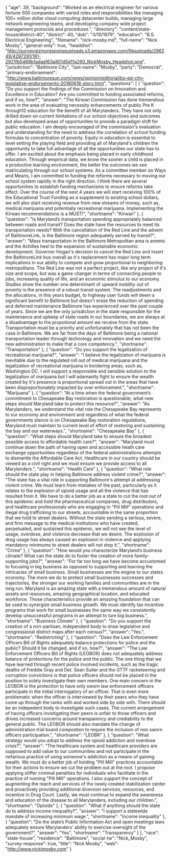 {
  "age": 39,
  "background": "Worked as an electrical engineer for various fortune 500 companies with varied roles and responsibilities like managing 100+ million dollar cloud computing datacenter builds, managing large network engineering teams, and developing company wide project management protocols and procedures.",
  "directory": "content/state-house/district-40",
  "district": 40,
  "dob": "3/10/1979",
  "education": "B.S. Electrical Engineering",
  "filename": "nick-mosby.md",
  "full-name": "Nick Mosby",
  "general-only": true,
  "headshot": "http://surveygizmoresponseuploads.s3.amazonaws.com/fileuploads/296249/4297291/191-2921fb5469b1adaa163a801d5d11a260_NickMosby_Headshot.png",
  "jurisdiction": "Baltimore City",
  "last-name": "Mosby",
  "party": "Democrat",
  "primary-endorsement": "http://www.baltimoresun.com/news/opinion/editorial/bs-ed-city-legislative-endorsements-20180618-story.html",
  "questions": [
    {
      "question": "Do you support the findings of the Commission on Innovation and Excellence in Education? Are you committed to funding associated reforms, and if so, how?",
      "answer": "The Kirwan Commission has done tremendous work in the area of evaluating necessity enhancements of public Pre K through12 education for the benefit of all Marylanders. They have not only drilled down on current limitations of our school objectives and outcomes but also developed areas of opportunities to provide a paradigm shift for public education. I am deeply encouraged of the commission's evaluation and understanding for the need to address the correlation of school funding formulas to concentration of poverty. Equity in education is essential to level setting the playing field and providing all of Maryland's children the opportunity to take full advantage of all the opportunities our state has to offer. I am excited about the emphasis being placed in early childhood education. Through empirical data, we know the sooner a child is placed in a productive learning environment, the better the outcomes we see matriculating through our school systems.   As a committee member on Ways and Means, I am committed to funding the reforms necessary to moving our school system rapidly in the right direction. I think there are several opportunities to establish funding mechanisms to ensure reforms take effect.  Over the course of the next 4 years we will start receiving 100% of the Educational Trust Funding as a supplement to existing school dollars, we will also start receiving revenue from new streams of money, such as, medical marijuana and potentially recreational marijuana. Implementing the Kirwan recommendations is a  MUST!",
      "shortname": "Kirwan"
    },
    {
      "question": "Is Maryland’s transportation spending appropriately balanced between roads and transit? Does the state have the resources to meet its transportation needs? With the cancellation of the Red Line and the advent of BaltimoreLink, is the Baltimore region adequately served by transit?",
      "answer": "Mass transportation in the Baltimore Metropolitan area is anemic and the Achilles heel to the expansion of sustainable economic development. Governor Hogan's decision to cancel the Red Line and insert the BaltimoreLink bus overall  as it's replacement has major long term implications in our ability to compete and grow proportional to neighboring metropolitans. The Red Line was not a perfect project, like any project of it's size and scope, but was a game changer in terms of connecting people to jobs, increasing quality of life, and an economic stimulus to our economy. Studies show the number one determinant of upward mobility out of poverty is the presence of a robust transit system.  The readjustments and the allocations, in this years budget, to highway user funds will deem a significant benefit to Baltimore but doesn't erase the reduction of spending and deferred maintenance Baltimore has experienced  over the past couple of years. Since we are the only jurisdiction in the state responsible for the maintenance and upkeep of state roads in our boundaries, we are always at a disadvantage to the propotional amount we receive from the state.   Transportation must be a priority and unfortunately that has not been the case in Baltimore. We are far from the days of Baltimore being a national transportation leader through technology and innovation and we need the new administration to make that a core competency.",
      "shortname": "Transportation"
    },
    {
      "question": "Do you support the legalization of recreational marijuana?",
      "answer": "I believe the legalization of marijuana is inevitable due to the regulated roll out of medical marijuana and the legalization of recreational marijuana in bordering areas, such as, Washington DC. I will support a responsible and sensible solution to the legalization of marijuana but I will adamantly fight to ensure the wealth created by it's presence is proportional spread out in the areas that have been disproportionately impacted by over enforcement.",
      "shortname": "Marijuana"
    },
    {
      "question": "At a time when the federal government’s commitment to Chesapeake Bay restoration is questionable, what new steps should Maryland take to protect this resource?",
      "answer": "As Marylanders, we understand the vital role the Chesapeake Bay represents to our economy and environment and regardless of what the federal governments stance is on Chesapeake Bay restoration regulations, Maryland must maintain to current level of effort of restoring and sustaining the bay and our waterways.",
      "shortname": "Chesapeake Bay"
    },
    {
      "question": "What steps should Maryland take to ensure the broadest possible access to affordable health care?",
      "answer": "Maryland must continue down the path of having open and accessible heath care exchange opportunities regardless of the federal administrations attempts to dismantle the Affordable Care Act. Healthcare in our country should be viewed as a civil right and we must ensure we provide access to all Marylanders.",
      "shortname": "Health Care"
    },
    {
      "question": "What role should the state play in helping Baltimore address violent crime?",
      "answer": "The state has a vital role in supporting Baltimore's attempt at addressing violent crime. We must learn from mistakes of the past, particularly as it relates to the explosion of opioid usage and all the violence that has resulted from it. We have to do a better job as a state to cut the root out of this epidemic and hold the pharmaceutical companies, drug distributors, and healthcare professionals who are engaging in \"Pill Mill\" operations and illegal drug trafficking to our streets, accountable in the same proportion that we hold to street dealers. Without the state sending a serious, severe, and firm message to the medical institutions who have created, perpetuated, and sustained this epidemic, we will not see the level of usage, overdose, and violence decrease that we desire. The explosion of drug usage has always caused an explosion in violence and applying mandatory minimums to street dealers will not stop it.",
      "shortname": "Crime"
    },
    {
      "question": "How would you characterize Maryland’s business climate? What can the state do to foster the creation of more family-supporting jobs?",
      "answer": "For far too long we have become accustomed to focusing in big business as opposed to supporting and learning the intricacies of small business. Small businesses are the engine to our states economy. The more we do to protect small businesses successes and trajectories, the stronger our working families and communities are in the long run. Maryland is an amazing state with a tremendous amount of natural assets and resources, amazing geographical location, and educated workforce. Those characteristics provide an amazing foundation that can be used to synergize small business growth. We must identify tax incentive programs that work for small businesses the same way we consistently develop unsuccessful programs in an attempt to lure big business.",
      "shortname": "Business Climate"
    },
    {
      "question": "Do you support the creation of a non-partisan, independent body to draw legislative and congressional district maps after each census?",
      "answer": "Yes.",
      "shortname": "Redistricting"
    },
    {
      "question": "Does the Law Enforcement Officers Bill of Rights adequately balance protections for police and the public? Should it be changed, and if so, how?",
      "answer": "The Law Enforcement Officers Bill of Rights (LEOBOR) does not adequately address balance of protections for the police and the public. The one thing that we have learned through recent police involved incidents, such as the tragic deaths of Freddie Gray and Det. Sean Suiter and the GTTF racketeering and corruption convictions is that police officers should not be placed in the position to solely investigate their own members. One main concern in the LEOBOR is the protection to have only sworn law enforcement officers participate in the initial interrogatory of an officer. That is even more problematic when the officer is interviewed by their peers who they have come up through the ranks with and worked side by side with. There should be an indepedent body to investigate such cases. The current arrangement of having officers invistigating their peers is unfair to those officers and drives increased concerns around transparency and crediability to the general public. The LEOBOR should also mandate the change of administration trial board compostion to require the inclusion of non sworn officers participation.",
      "shortname": "LEOBR"
    },
    {
      "question": "What strategy would you adopt to address the opioid addiction and overdose crisis?",
      "answer": "The healthcare system and healthcare providers are supposed to add value to our communities and not participate in the nefarious practice of using someone's addiction as a means of gaining wealth. We must do a better job of holding \"Pill Mill\" practices accountable for their actions to ensure we cut the problem out at the root. I propose applying stiffer criminal penalties for individuals who facilitate in the practice of running \"Pill Mill\" operations.  I also support the concept of augmenting the reach and services of the newly created stabilization center and proactively providing additional diversion services, resources, and incentive in Drug Court. Lastly, we must continue to expand the awareness and education of the disease to all Marylanders, including our children.",
      "shortname": "Opioids"
    },
    {
      "question": "What if anything should the state do to address income inequality?",
      "answer": "I support a statewide mandate of increasing minimum wage.",
      "shortname": "Income inequality"
    },
    {
      "question": "Do the state’s Public Information Act and open meetings laws adequately ensure Marylanders’ ability to exercise oversight of the government?",
      "answer": "Yes",
      "shortname": "Transparency"
    }
  ],
  "race": "state-house",
  "residence": "Baltimore",
  "social-tw": "Nick_Mosby",
  "survey-response": true,
  "title": "Nick Mosby",
  "web": "http://www.nickjmosby.com"
}
